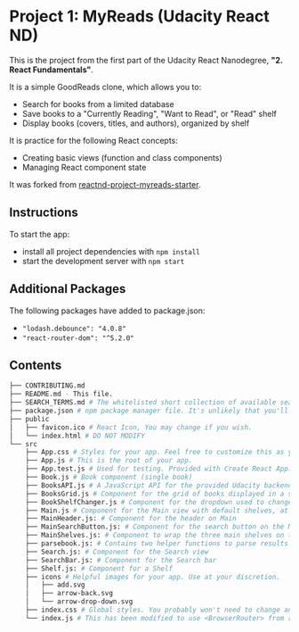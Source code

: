 # Project 1: MyReads (Udacity React ND)

This is the project from the first part of the Udacity React Nanodegree, **"2. React Fundamentals"**.

It is a simple GoodReads clone, which allows you to:
* Search for books from a limited database
* Save books to a "Currently Reading", "Want to Read", or "Read" shelf
* Display books (covers, titles, and authors), organized by shelf

It is practice for the following React concepts:
* Creating basic views (function and class components)
* Managing React component state

It was forked from [reactnd-project-myreads-starter](https://github.com/udacity/reactnd-project-myreads-starter).

## Instructions

To start the app:

* install all project dependencies with `npm install`
* start the development server with `npm start`

## Additional Packages

The following packages have added to package.json:

* `"lodash.debounce": "4.0.8"`
* `"react-router-dom": "^5.2.0"`

## Contents
```bash
├── CONTRIBUTING.md
├── README.md - This file.
├── SEARCH_TERMS.md # The whitelisted short collection of available search terms for you to use with your app.
├── package.json # npm package manager file. It's unlikely that you'll need to modify this.
├── public
│   ├── favicon.ico # React Icon, You may change if you wish.
│   └── index.html # DO NOT MODIFY
└── src
    ├── App.css # Styles for your app. Feel free to customize this as you desire.
    ├── App.js # This is the root of your app.
    ├── App.test.js # Used for testing. Provided with Create React App. Testing is encouraged, but not required.
    ├── Book.js # Book component (single book)
    ├── BooksAPI.js # A JavaScript API for the provided Udacity backend. Instructions for the methods are below.
    ├── BooksGrid.js # Component for the grid of books displayed in a shelf or on search page
    ├── BookShelfChanger.js # Component for the dropdown used to change a Book's shelf or add a Book from the search page
    ├── Main.js # Component for the Main view with default shelves, at app open
    ├── MainHeader.js: # Component for the header on Main
    ├── MainSearchButton.js: # Component for the search button on the Main view
    ├── MainShelves.js: # Component to wrap the three main shelves on the Main view
    ├── parsebook.js: # Contains two helper functions to parse results from BooksAPI.getAll() and BooksAPI.search()
    ├── Search.js: # Component for the Search view
    ├── SearchBar.js: # Component for the Search bar
    ├── Shelf.js: # Component for a Shelf
    ├── icons # Helpful images for your app. Use at your discretion.
    │   ├── add.svg
    │   ├── arrow-back.svg
    │   └── arrow-drop-down.svg
    ├── index.css # Global styles. You probably won't need to change anything here.
    └── index.js # This has been modified to use <BrowserRouter> from react-router-dom
```
